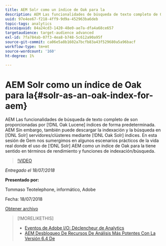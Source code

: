 ```yaml
---
title: AEM Solr como un índice de Oak para la
description: AEM Las funcionalidades de búsqueda de texto completo de Oak Lucene las proporcionan los índices de Oak Lucene de forma predeterminada. AEM Sin embargo, también puede descargar la indexación y la búsqueda en clústeres o servidores Solr a través de índices de Oak Solr. AEM En esta Sesión de Gem nos sumergimos en algunos escenarios prácticos de la vida real en los que el uso de Solr como un índice de Oak para la búsqueda tiene sentido en términos de rendimiento y características de indexación / búsqueda.
uuid: 97e4ee67-f218-4ff9-9d9a-452963ba6deb
topic-tags: analytics
discoiquuid: 84a24cd3-1420-48e0-ae7a-dfa4a68ce657
targetaudience: target-audience advanced
exl-id: 7fa784ab-07f3-4ea8-b748-5c612a90a95f
source-git-commit: ca06e5a8b1602a7bcfb83a43f529680a5a96bacf
workflow-type: tm+mt
source-wordcount: '160'
ht-degree: 1%

---
```


# AEM Solr como un índice de Oak para la{#solr-as-an-oak-index-for-aem}

AEM Las funcionalidades de búsqueda de texto completo de son proporcionadas por [!DNL Oak Lucene] índices de forma predeterminada. AEM Sin embargo, también puede descargar la indexación y la búsqueda en [!DNL Solr] servidores/clústeres mediante [!DNL Oak Solr] índices. En esta sesión de Gem nos sumergimos en algunos escenarios prácticos de la vida real donde el uso de [!DNL Solr] AEM como un índice de Oak para la tiene sentido en términos de rendimiento y funciones de indexación/búsqueda.

>[!VIDEO](https://video.tv.adobe.com/v/23023/?quality=9)

*Entregado el 18/07/2018*

**Presentado por:**

Tommaso Teotelephone, informático, Adobe

Fecha: 18/07/2018

[Obtener archivo](assets/aem-gems-solr-oakaem-071818.pdf)

<!--
[Get back to the Overview](https://helpx.adobe.com/experience-manager/kt/eseminars/gems/aem-index.html)
-->

>[!MORELIKETHIS]
>
>* [Eventos de Adobe I/O: Déclencheur de Analytics](aem-analytics-triggers.md)
>* [AEM Desbloqueo De Recursos De Análisis Más Potentes Con La Versión 6.4 De](https://helpx.adobe.com/experience-manager/kt/eseminars/experience-insider/exp-asset-analytics-64.html)


<!-- wrong link, needs to be replaced. removed for now:
>* [Getting the most out of digital interactions with AEM and Analytics](https://helpx.adobe.com/experience-manager/kt/eseminars/ask-the-expert/aem-getting-the-most-out-of-digital-interactions-with-aem-and-analytics.html) 
-->
